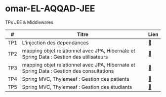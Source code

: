 # omar-EL-AQQAD-JEE
TPs JEE &amp; Middlewares

|           #              |                     Titre                     |          Lien        |
|     -----------------    |        ----------------------------------     |       ---------      |
|            TP1           |            L'injection des dependances            | [:link:](https://github.com/omar-el01/omar-EL-AQQAD-JEE/tree/main/TP1_Injection_depandances) |
|           TP2            |            mapping objet relationnel avec JPA, Hibernate et Spring Data : Gestion des utilisateurs        | [:link:](https://github.com/omar-el01/omar-EL-AQQAD-JEE/tree/main/TP2_%20Gestion_utilisateurs_) |
|           TP3            |           mapping objet relationnel avec JPA, Hibernate et Spring Data : Gestion des consultations           | [:link:](https://github.com/omar-el01/omar-EL-AQQAD-JEE/tree/main/TP3_Gestion_consultations) |
|           TP4            |            Spring MVC, Thylemeaf : Gestion des patients          | [:link:](https://github.com/omar-el01/omar-EL-AQQAD-JEE/tree/main/TP4_Gestion_patients) |
|           TP5            |            Spring MVC, Thylemeaf : Gestion des étudiants          | [:link:](https://github.com/omar-el01/students-management-using-spring) |

